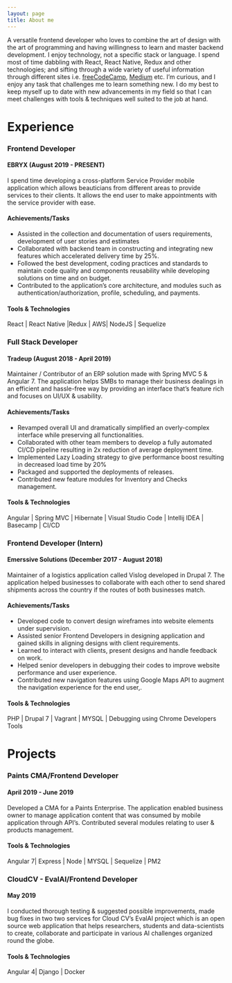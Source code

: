```yaml
---
layout: page
title: About me 
---
```


A versatile frontend developer who loves to combine the art of design with the art of programming and having  willingness to learn and  master backend development. I enjoy technology, not a specific stack or language. I spend most of time dabbling with React, React Native, Redux and other technologies; and sifting through a wide variety of useful information through different sites i.e. [freeCodeCamp](https://www.freecodecamp.org), [Medium](https://medium.com) etc. I’m curious, and I enjoy any task that challenges me to learn something new. I do my best to keep myself up to date with new advancements in my field so that I can meet challenges with tools & techniques well suited to the job at hand. 

# Experience

### Frontend Developer
#### EBRYX (August 2019 - PRESENT)

I spend time developing a cross-platform Service Provider mobile application which allows beauticians from different areas to provide services to their clients. It allows the end user to make appointments with the service provider with ease.

#### Achievements/Tasks  

* Assisted in the collection and documentation of users requirements, development of user stories and estimates
* Collaborated with backend team in constructing and integrating new features which accelerated delivery time by 25%.
* Followed the best development, coding practices and standards to maintain code quality and components reusability while developing solutions on time and on budget.     
* Contributed to the application’s core architecture, and modules such as authentication/authorization, profile, scheduling, and payments.

#### Tools & Technologies 
React | React Native |Redux | AWS| NodeJS | Sequelize

### Full Stack Developer
#### Tradeup (August 2018 - April 2019)

Maintainer / Contributor of an ERP solution made with Spring MVC 5 &
Angular 7. The application helps SMBs to manage their business dealings
in an efficient and hassle-free way by providing an interface that’s
feature rich and focuses on UI/UX & usability.

#### Achievements/Tasks

* Revamped overall UI and dramatically simplified an overly-complex interface while preserving all functionalities.
* Collaborated with other team members to develop a fully automated CI/CD pipeline resulting in 2x reduction of average deployment time.
* Implemented Lazy Loading strategy to give performance boost resulting in decreased load time by 20%
* Packaged and supported the deployments of releases.
* Contributed new feature modules for Inventory and Checks management.

#### Tools & Technologies 
Angular | Spring MVC | Hibernate | Visual Studio Code | Intellij IDEA | Basecamp | CI/CD

### Frontend Developer (Intern)
#### Emerssive Solutions (December 2017 - August 2018)

Maintainer of a logistics application called Vislog developed in Drupal 7.
The application helped businesses to collaborate with each other to send
shared shipments across the country if the routes of both businesses
match.  

#### Achievements/Tasks

* Developed code to convert design wireframes into website elements under supervision.
* Assisted senior Frontend Developers in designing application and gained skills in aligning designs with client requirements.
* Learned to interact with clients, present designs and handle feedback on work.
* Helped senior developers in debugging their codes to improve website performance and user experience.
* Contributed new navigation features using Google Maps API to augment the navigation experience for the end user,.  

#### Tools & Technologies 
PHP | Drupal 7 | Vagrant | MYSQL | Debugging using Chrome Developers Tools
<br>  
  
# Projects
### Paints CMA/Frontend Developer
#### April 2019 - June 2019
  
Developed a CMA for a Paints Enterprise. The application enabled
business owner to manage application content that was consumed by
mobile application through API’s. Contributed several modules relating
to user & products management.  

#### Tools & Technologies 
Angular 7| Express | Node | MYSQL | Sequelize | PM2

### CloudCV - EvalAI/Frontend Developer
#### May 2019
  
I conducted thorough testing & suggested possible improvements, made
bug fixes in two two services for Cloud CV’s EvalAI project which is an
open source web application that helps researchers, students and
data-scientists to create, collaborate and participate in various AI
challenges organized round the globe.

#### Tools & Technologies 
Angular 4| Django | Docker

